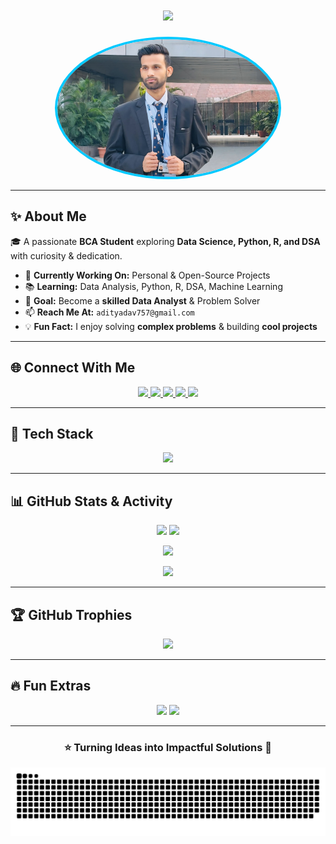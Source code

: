 <!-- Header Section -->
<h1 align="center">
  <img src="https://readme-typing-svg.herokuapp.com?size=30&duration=4000&color=58A6FF&center=true&vCenter=true&width=550&lines=👋+Hi,+I'm+Aditya+Kumar+Yadav;💻+Data+Science+Enthusiast;🚀+Future+Data+Analyst;🔥+Loves+Problem+Solving" />
</h1>

<!-- Profile Picture -->
<p align="center">
  <img src="https://raw.githubusercontent.com/adityadav-01/adityadav-01/main/GitHub-Profile/1732890994588.jpg"
       alt="Aditya Kumar Yadav"
       height="220"
       style="border-radius:50%;border:4px solid #00C9FF;" />
</p>

---

## ✨ About Me
🎓 A passionate **BCA Student** exploring **Data Science, Python, R, and DSA** with curiosity & dedication.  

- 🔭 **Currently Working On:** Personal & Open-Source Projects  
- 📚 **Learning:** Data Analysis, Python, R, DSA, Machine Learning  
- 🎯 **Goal:** Become a **skilled Data Analyst** & Problem Solver  
- 📫 **Reach Me At:** `adityadav757@gmail.com`  
- 💡 **Fun Fact:** I enjoy solving **complex problems** & building **cool projects**  

---

## 🌐 Connect With Me  
<p align="center">
  <a href="https://x.com/adityadav_01?t=o3ubTGyNx8v-KFTN6IIqLg&s=09">
    <img src="https://img.shields.io/badge/Twitter-1DA1F2?style=for-the-badge&logo=twitter&logoColor=white"/>
  </a>
  <a href="https://www.linkedin.com/in/aditya-kumar-yadav-8b904b285">
    <img src="https://img.shields.io/badge/LinkedIn-0077B5?style=for-the-badge&logo=linkedin&logoColor=white"/>
  </a>
  <a href="https://www.kaggle.com/adityadav8181">
    <img src="https://img.shields.io/badge/Kaggle-20BEFF?style=for-the-badge&logo=kaggle&logoColor=white"/>
  </a>
  <a href="https://www.facebook.com/share/1AHcUbtSr4/">
    <img src="https://img.shields.io/badge/Facebook-1877F2?style=for-the-badge&logo=facebook&logoColor=white"/>
  </a>
  <a href="https://instagram.com/adityadav_01">
    <img src="https://img.shields.io/badge/Instagram-E4405F?style=for-the-badge&logo=instagram&logoColor=white"/>
  </a>
</p>

---

## 🚀 Tech Stack  
<p align="center">
  <img src="https://skillicons.dev/icons?i=cpp,python,r,java,js,html,css,react,nodejs,mongodb,mysql,bootstrap,git,github,vscode,figma" />
</p>

---

## 📊 GitHub Stats & Activity
<p align="center">
  <img src="https://github-readme-stats.vercel.app/api?username=adityadav-01&show_icons=true&theme=react&hide_border=true&bg_color=0D1117&title_color=58A6FF&icon_color=58A6FF" height="160" />
  <img src="https://github-readme-stats.vercel.app/api/top-langs/?username=adityadav-01&layout=compact&theme=react&hide_border=true&bg_color=0D1117&title_color=58A6FF" height="160"/>
</p>

<p align="center">
  <img src="https://github-readme-streak-stats.herokuapp.com/?user=adityadav-01&theme=react&hide_border=true&background=0D1117&stroke=58A6FF&ring=58A6FF&fire=58A6FF" height="160"/>
</p>

<p align="center">
  <img src="https://github-profile-summary-cards.vercel.app/api/cards/profile-details?username=adityadav-01&theme=github_dark" />
</p>

---

## 🏆 GitHub Trophies
<p align="center">
  <img src="https://github-profile-trophy.vercel.app/?username=adityadav-01&theme=discord&no-frame=true&row=1&column=6" />
</p>

---

## 🔥 Fun Extras
<p align="center">
  <img src="https://komarev.com/ghpvc/?username=adityadav-01&color=58A6FF&style=flat-square" />
  <img src="https://img.shields.io/github/followers/adityadav-01?label=Followers&style=flat-square&color=58A6FF" />
</p>

---

<h3 align="center">
  ⭐ Turning Ideas into Impactful Solutions 🚀
</h3>

<p align="center">
  <img src="https://github.com/Platane/snk/raw/output/github-contribution-grid-snake.svg" alt="Snake animation" />
</p>
